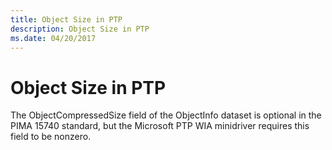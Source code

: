 ```yaml
---
title: Object Size in PTP
description: Object Size in PTP
ms.date: 04/20/2017
---
```


# Object Size in PTP





The ObjectCompressedSize field of the ObjectInfo dataset is optional in the PIMA 15740 standard, but the Microsoft PTP WIA minidriver requires this field to be nonzero.

 

 




